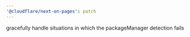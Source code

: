 ```yaml
---
'@cloudflare/next-on-pages': patch
---
```


gracefully handle situations in which the packageManager detection fails

